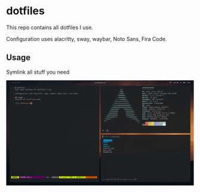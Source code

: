 # dotfiles
This repo contains all dotfiles I use. 

Configuration uses alacritty, sway, waybar, Noto Sans, Fira Code.

## Usage
Symlink all stuff you need

![](./desktop.png)

